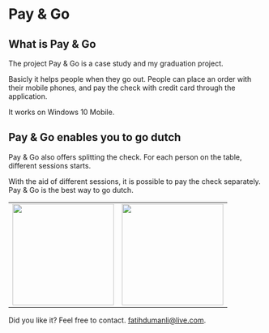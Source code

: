 # Pay & Go

<h2>What is Pay & Go</h2>
The project Pay & Go is a case study and my graduation project.

Basicly it helps people when they go out. People can place an order with their mobile phones, and pay the check with credit card through the application.

It works on Windows 10 Mobile.

<h2>Pay & Go enables you to go dutch</h2>
Pay  & Go also offers splitting the check. For each person on the table, different sessions starts.

With the aid of different sessions, it is possible to pay the check separately. Pay & Go is the best way to go dutch.

<table>
<tr>
<td>
<img src="http://i2.wp.com/fatihdumanli.com/wp-content/uploads/2015/10/payngoss.png" width="200"/>
</td>
<td>
<img src="http://i0.wp.com/fatihdumanli.com/wp-content/uploads/2015/10/menuss.png" width="200"/>
</td>
</tr>
</table>

Did you like it? Feel free to contact.
fatihdumanli@live.com.
